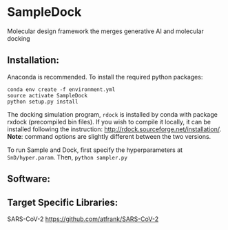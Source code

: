 # SampleDock
Molecular design framework the merges generative AI and molecular docking

## Installation:
Anaconda is recommended. To install the required python packages:
```
conda env create -f environment.yml
source activate SampleDock
python setup.py install
```
The docking simulation program, `rdock` is installed by conda with package rxdock (precompiled bin files). If you wish to compile it locally, it can be installed following the instruction: http://rdock.sourceforge.net/installation/. 
**Note**: command options are slightly different between the two versions.

To run Sample and Dock, first specify the hyperparameters at `SnD/hyper.param`. Then, `python sampler.py`

## Software:

## Target Specific Libraries:
SARS-CoV-2 https://github.com/atfrank/SARS-CoV-2

